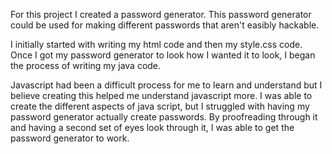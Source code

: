 For this project I created a password generator. This password generator could be used for making different passwords that aren't easibly hackable. 

I initially started with writing my html code and then my style.css code. Once I got my password generator to look how I wanted it to look, I began the process of writing my java code. 

Javascript had been a difficult process for me to learn and understand but I believe creating this helped me understand javascript more. I was able to create the different aspects of java script, but I struggled with having my password generator actually create passwords. By proofreading through it and having a second set of eyes look through it, I was able to get the password generator to work. 

